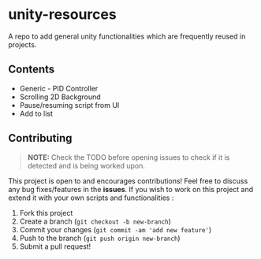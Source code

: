 
# unity-resources

A repo to add general unity functionalities which are frequently reused in projects.

## Contents
* Generic - PID Controller
* Scrolling 2D Background
* Pause/resuming script from UI 
* Add to list

## Contributing
> **NOTE:** Check the TODO before opening issues to check if it is detected and is being worked upon.

This project is open to and encourages contributions! Feel free to discuss any bug fixes/features in the **issues**. If you wish to work on this project and extend it with your own scripts and functionalities :

1.  Fork this project
2.  Create a branch (`git checkout -b new-branch`)
3.  Commit your changes (`git commit -am 'add new feature'`)
4.  Push to the branch (`git push origin new-branch`)
5.  Submit a pull request!
